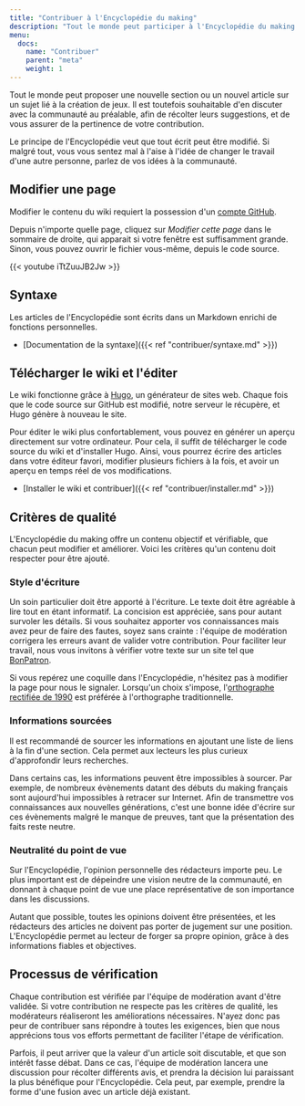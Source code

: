 ```yaml
---
title: "Contribuer à l'Encyclopédie du making"
description: "Tout le monde peut participer à l'Encyclopédie du making et écrire de nouveaux contenus. Découvrez comment faire."
menu:
  docs:
    name: "Contribuer"
    parent: "meta"
    weight: 1
---
```


Tout le monde peut proposer une nouvelle section ou un nouvel article sur un sujet lié à la création de jeux. Il est toutefois souhaitable d'en discuter avec la communauté au préalable, afin de récolter leurs suggestions, et de vous assurer de la pertinence de votre contribution.

Le principe de l'Encyclopédie veut que tout écrit peut être modifié. Si malgré tout, vous vous sentez mal à l'aise à l'idée de changer le travail d'une autre personne, parlez de vos idées à la communauté.

## Modifier une page

Modifier le contenu du wiki requiert la possession d'un [compte GitHub](https://github.com/join).

Depuis n'importe quelle page, cliquez sur *Modifier cette page* dans le sommaire de droite, qui apparait si votre fenêtre est suffisamment grande. Sinon, vous pouvez ouvrir le fichier vous-même, depuis le code source.

{{< youtube iTtZuuJB2Jw >}}

## Syntaxe

Les articles de l'Encyclopédie sont écrits dans un Markdown enrichi de fonctions personnelles.

- [Documentation de la syntaxe]({{< ref "contribuer/syntaxe.md" >}})

## Télécharger le wiki et l'éditer

Le wiki fonctionne grâce à [Hugo](https://gohugo.io/), un générateur de sites web. Chaque fois que le code source sur GitHub est modifié, notre serveur le récupère, et Hugo génère à nouveau le site.

Pour éditer le wiki plus confortablement, vous pouvez en générer un aperçu directement sur votre ordinateur. Pour cela, il suffit de télécharger le code source du wiki et d'installer Hugo. Ainsi, vous pourrez écrire des articles dans votre éditeur favori, modifier plusieurs fichiers à la fois, et avoir un aperçu en temps réel de vos modifications.

- [Installer le wiki et contribuer]({{< ref "contribuer/installer.md" >}})

## Critères de qualité

L'Encyclopédie du making offre un contenu objectif et vérifiable, que chacun peut modifier et améliorer. Voici les critères qu'un contenu doit respecter pour être ajouté.

### Style d'écriture

Un soin particulier doit être apporté à l'écriture. Le texte doit être agréable à lire tout en étant informatif. La concision est appréciée, sans pour autant survoler les détails. Si vous souhaitez apporter vos connaissances mais avez peur de faire des fautes, soyez sans crainte : l'équipe de modération corrigera les erreurs avant de valider votre contribution. Pour faciliter leur travail, nous vous invitons à vérifier votre texte sur un site tel que [BonPatron](https://bonpatron.com/fr/).

Si vous repérez une coquille dans l'Encyclopédie, n'hésitez pas à modifier la page pour nous le signaler. Lorsqu'un choix s'impose, l'[orthographe rectifiée de 1990](https://fr.wikipedia.org/wiki/Rectifications_orthographiques_du_fran%C3%A7ais_en_1990) est préférée à l'orthographe traditionnelle.

### Informations sourcées

Il est recommandé de sourcer les informations en ajoutant une liste de liens à la fin d'une section. Cela permet aux lecteurs les plus curieux d'approfondir leurs recherches.

Dans certains cas, les informations peuvent être impossibles à sourcer. Par exemple, de nombreux évènements datant des débuts du making français sont aujourd'hui impossibles à retracer sur Internet. Afin de transmettre vos connaissances aux nouvelles générations, c'est une bonne idée d'écrire sur ces évènements malgré le manque de preuves, tant que la présentation des faits reste neutre.

### Neutralité du point de vue

Sur l'Encyclopédie, l'opinion personnelle des rédacteurs importe peu. Le plus important est de dépeindre une vision neutre de la communauté, en donnant à chaque point de vue une place représentative de son importance dans les discussions.

Autant que possible, toutes les opinions doivent être présentées, et les rédacteurs des articles ne doivent pas porter de jugement sur une position. L'Encyclopédie permet au lecteur de forger sa propre opinion, grâce à des informations fiables et objectives.

## Processus de vérification

Chaque contribution est vérifiée par l'équipe de modération avant d'être validée. Si votre contribution ne respecte pas les critères de qualité, les modérateurs réaliseront les améliorations nécessaires. N'ayez donc pas peur de contribuer sans répondre à toutes les exigences, bien que nous apprécions tous vos efforts permettant de faciliter l'étape de vérification.

Parfois, il peut arriver que la valeur d'un article soit discutable, et que son intérêt fasse débat. Dans ce cas, l'équipe de modération lancera une discussion pour récolter différents avis, et prendra la décision lui paraissant la plus bénéfique pour l'Encyclopédie. Cela peut, par exemple, prendre la forme d'une fusion avec un article déjà existant.
